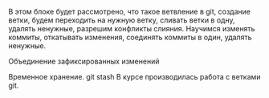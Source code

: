 В этом блоке будет рассмотрено, что такое ветвление в git,
создание ветки, будем переходить на нужную ветку, 
сливать ветки в одну, удалять ненужные, разрешим конфликты слияния. 
Научимся изменять коммиты, откатывать изменения, соединять коммиты в один, удалять ненужные.

Объединение зафиксированных изменений

Временное хранение. git stash
В курсе производилась работа с ветками git.